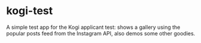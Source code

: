 # kogi-test
A simple test app for the Kogi applicant test: shows a gallery using the popular posts feed from the Instagram API, also demos some other goodies.
